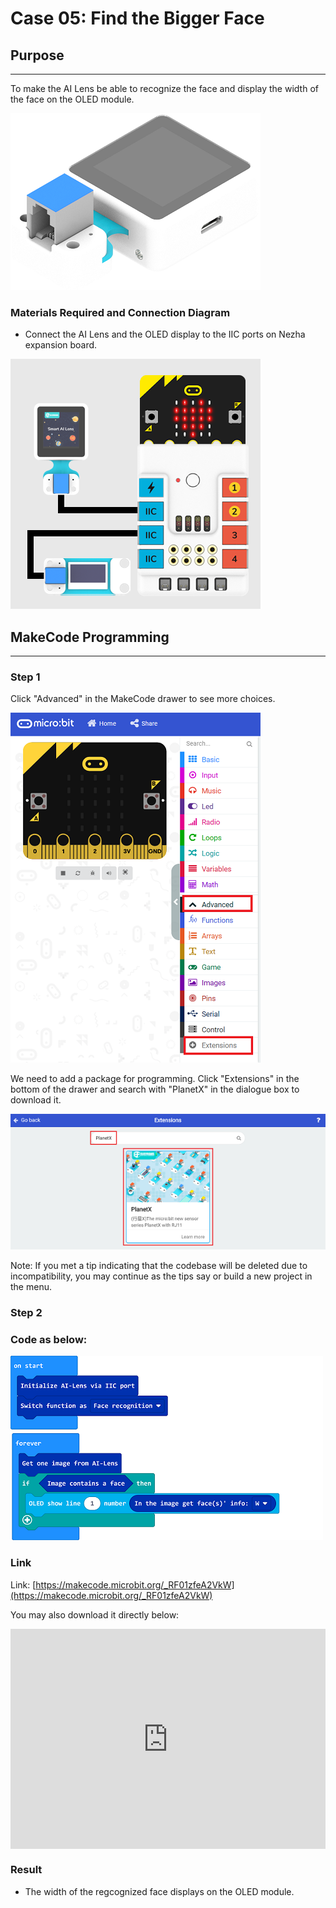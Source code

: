 # Case 05: Find the Bigger Face

## Purpose
---
To make the AI Lens be able to recognize the face and display the width of the face on the OLED module. 

![](./images/05035_01.png)

### Materials Required and Connection Diagram


- Connect the AI Lens and the OLED display to the IIC ports on Nezha expansion board.


![](./images/05035_05_03.png)



## MakeCode Programming 
---

### Step 1

Click "Advanced" in the MakeCode drawer to see more choices.

![](./images/05001_04.png)

We need to add a package for programming. Click "Extensions" in the bottom of the drawer and search with "PlanetX" in the dialogue box to download it. 

![](./images/05001_05.png)

Note: If you met a tip indicating that the codebase will be deleted due to incompatibility, you may continue as the tips say or build a new project in the menu. 

### Step 2

### Code as below:

![](./images/05035_05_06.png)


### Link
Link: [https://makecode.microbit.org/_RF01zfeA2VkW](https://makecode.microbit.org/_RF01zfeA2VkW)

You may also download it directly below:

<div style="position:relative;height:0;padding-bottom:70%;overflow:hidden;"><iframe style="position:absolute;top:0;left:0;width:100%;height:100%;" src="https://makecode.microbit.org/#pub:_RF01zfeA2VkW" frameborder="0" sandbox="allow-popups allow-forms allow-scripts allow-same-origin"></iframe></div>  


### Result
- The width of the regcognized face displays on the OLED module.

